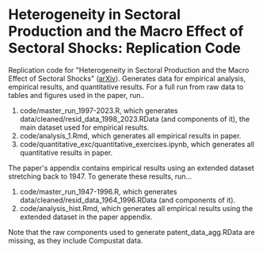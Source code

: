# Heterogeneity in Sectoral Production and the Macro Effect of Sectoral Shocks: Replication Code

Replication code for "Heterogeneity in Sectoral Production and the Macro Effect of Sectoral Shocks" ([arXiv](https://arxiv.org/abs/2502.07896)). Generates data for empirical analysis, empirical results, and quantitative results. For a full run from raw data to tables and figures used in the paper, run..

1. code/master_run_1997-2023.R, which generates data/cleaned/resid_data_1998_2023.RData (and components of it), the main dataset used for empirical results.
2. code/analysis_1.Rmd, which generates all empirical results in paper.
3. code/quantitative_exc/quantitative_exercises.ipynb, which generates all quantitative results in paper.

The paper's appendix contains empirical results using an extended dataset stretching back to 1947. To generate these results, run...

1. code/master_run_1947-1996.R, which generates data/cleaned/resid_data_1964_1996.RData (and components of it).
2. code/analysis_hist.Rmd, which generates all empirical results using the extended dataset in the paper appendix.

Note that the raw components used to generate patent_data_agg.RData are missing, as they include Compustat data.
